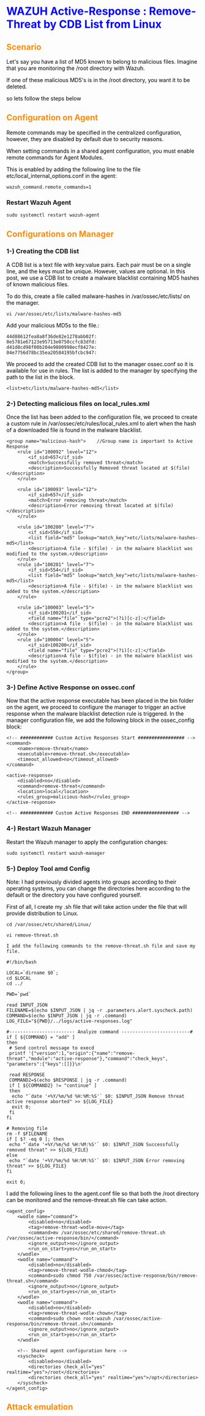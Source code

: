 <style>
H1{color:Blue !important;}
H2{color:DarkOrange !important;}
p{color:Black !important;}
</style>

# WAZUH Active-Response : Remove-Threat by CDB List from Linux

## Scenario

Let's say you have a list of MD5 known to belong to malicious files.
Imagine that you are monitoring the /root directory with Wazuh.

If one of these malicious MD5's is in the /root directory, you want it to be deleted.

so lets follow the steps below

## Configuration on Agent

Remote commands may be specified in the centralized configuration, however, they are disabled by default due to security reasons.

When setting commands in a shared agent configuration, you must enable remote commands for Agent Modules.

This is enabled by adding the following line to the file etc/local_internal_options.conf in the agent:

	wazuh_command.remote_commands=1

### Restart Wazuh Agent

	sudo systemctl restart wazuh-agent



## Configurations on Manager

### 1-) Creating the CDB list

A CDB list is a text file with key:value pairs. Each pair must be on a single line, and the keys must be unique. However, values are optional. In this post, we use a CDB list to create a malware blacklist containing MD5 hashes of known malicious files.

To do this, create a file called malware-hashes in /var/ossec/etc/lists/ on the manager.

	vi /var/ossec/etc/lists/malware-hashes-md5

Add your malicious MD5s to the file.:

	44d88612fea8a8f36de82e1278abb02f:
	0e5781e67123e95713e0750ccfc83dfd:
	d41d8cd98f00b204e9800998ecf8427e:
	04e7756d78bc35ea20584195bfcbc947:

We proceed to add the created CDB list to the manager ossec.conf so it is available for use in rules. The list is added to the manager by specifying the path to the list in the <ruleset> block.

	<list>etc/lists/malware-hashes-md5</list>

### 2-) Detecting malicious files on local_rules.xml
Once the list has been added to the configuration file, we proceed to create a custom rule in /var/ossec/etc/rules/local_rules.xml to alert when the hash of a downloaded file is found in the malware blacklist.

	<group name="malicious-hash">    //Group name is important to Active Response
		<rule id="100092" level="12">
			<if_sid>657</if_sid>
			<match>Successfully removed threat</match>
			<description>Successfully Removed threat located at $(file)</description>
		</rule>

		<rule id="100093" level="12">
			<if_sid>657</if_sid>
			<match>Error removing threat</match>
			<description>Error removing threat located at $(file)</description>
		</rule>
		
		<rule id="100200" level="7">
			<if_sid>550</if_sid>
			<list field="md5" lookup="match_key">etc/lists/malware-hashes-md5</list>
			<description>A file - $(file) - in the malware blacklist was modified to the system.</description>
		</rule>
		<rule id="100201" level="7">
			<if_sid>554</if_sid>
			<list field="md5" lookup="match_key">etc/lists/malware-hashes-md5</list>
			<description>A file - $(file) - in the malware blacklist was added to the system.</description>
		</rule>
		
		<rule id="100003" level="5">
			<if_sid>100201</if_sid>
			<field name="file" type="pcre2">(?i)[c-z]:</field>
			<description>A file - $(file) - in the malware blacklist was added to the system.</description>
		</rule>
		<rule id="100004" level="5">
			<if_sid>100200</if_sid>
			<field name="file" type="pcre2">(?i)[c-z]:</field>
			<description>A file - $(file) - in the malware blacklist was modified to the system.</description>
		</rule>
	</group>

### 3-) Define Active Response on ossec.conf

Now that the active response executable has been placed in the bin folder on the agent, we proceed to configure the manager to trigger an active response when the malware blacklist detection rule is triggered. In the manager configuration file, we add the following block in the ossec_config block:

	<!-- ############ Custom Active Responses Start ################# -->
	<command>
		<name>remove-threat</name>
		<executable>remove-threat.sh</executable>
		<timeout_allowed>no</timeout_allowed>
	</command>

	<active-response>
		<disabled>no</disabled>
		<command>remove-threat</command>
		<location>local</location>
		<rules_group>malicious-hash</rules_group>
	</active-response>
	
	<!-- ############ Custom Active Responses END ################# -->

### 4-) Restart Wazuh Manager
Restart the Wazuh manager to apply the configuration changes:

	sudo systemctl restart wazuh-manager

### 5-) Deploy Tool amd Config

Note: I had previously divided agents into groups according to their operating systems, you can change the directories here according to the default or the directory you have configured yourself.

First of all, I create my .sh file that will take action under the file that will provide distribution to Linux.

	cd /var/ossec/etc/shared/Linux/

	vi remove-threat.sh

```
I add the following commands to the remove-threat.sh file and save my file.

#!/bin/bash

LOCAL=`dirname $0`;
cd $LOCAL
cd ../

PWD=`pwd`

read INPUT_JSON
FILENAME=$(echo $INPUT_JSON | jq -r .parameters.alert.syscheck.path)
COMMAND=$(echo $INPUT_JSON | jq -r .command)
LOG_FILE="${PWD}/../logs/active-responses.log"

#------------------------ Analyze command -------------------------#
if [ ${COMMAND} = "add" ]
then
 # Send control message to execd
 printf '{"version":1,"origin":{"name":"remove-threat","module":"active-response"},"command":"check_keys", "parameters":{"keys":[]}}\n'

 read RESPONSE
 COMMAND2=$(echo $RESPONSE | jq -r .command)
 if [ ${COMMAND2} != "continue" ]
 then
  echo "`date '+%Y/%m/%d %H:%M:%S'` $0: $INPUT_JSON Remove threat active response aborted" >> ${LOG_FILE}
  exit 0;
 fi
fi

# Removing file
rm -f $FILENAME
if [ $? -eq 0 ]; then
 echo "`date '+%Y/%m/%d %H:%M:%S'` $0: $INPUT_JSON Successfully removed threat" >> ${LOG_FILE}
else
 echo "`date '+%Y/%m/%d %H:%M:%S'` $0: $INPUT_JSON Error removing threat" >> ${LOG_FILE}
fi

exit 0;
```

I add the following lines to the agent.conf file so that both the /root directory can be monitored and the remove-threat.sh file can take action.

	<agent_config>
		<wodle name="command">
			<disabled>no</disabled>
			<tag>remove-threat-wodle-move</tag>
			<command>mv /var/ossec/etc/shared/remove-threat.sh /var/ossec/active-response/bin/</command>
			<ignore_output>no</ignore_output>
			<run_on_start>yes</run_on_start>
		</wodle>
		<wodle name="command">
			<disabled>no</disabled>
			<tag>remove-threat-wodle-chmod</tag>
			<command>sudo chmod 750 /var/ossec/active-response/bin/remove-threat.sh</command>
			<ignore_output>no</ignore_output>
			<run_on_start>yes</run_on_start>
		</wodle>
		<wodle name="command">
			<disabled>no</disabled>
			<tag>remove-threat-wodle-chown</tag>
			<command>sudo chown root:wazuh /var/ossec/active-response/bin/remove-threat.sh</command>
			<ignore_output>no</ignore_output>
			<run_on_start>yes</run_on_start>
		</wodle>

		<!-- Shared agent configuration here -->
		<syscheck>
			<disabled>no</disabled>
			<directories check_all="yes" realtime="yes">/root</directories>
			<directories check_all="yes" realtime="yes">/opt</directories>
		</syscheck>
	</agent_config>

## Attack emulation



